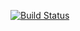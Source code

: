 [![Build Status](http://must-be.org/jenkins/job/consulo-lombok/badge/icon)](http://must-be.org/jenkins/job/consulo-lombok/)
